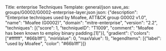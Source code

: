 Title: enterprise Techniques
Template: general/json
save_as: groups/G0002/G0002-enterprise-layer.json
json: {"description": "Enterprise techniques used by Moafee, ATT&CK group G0002 v1.0", "name": "Moafee (G0002)", "domain": "mitre-enterprise", "version": "2.2", "techniques": [{"score": 1, "techniqueID": "T1009", "comment": "Moafee has been known to employ binary padding.[1]"}], "gradient": {"colors": ["#ffffff", "#66b1ff"], "minValue": 0, "maxValue": 1}, "legendItems": [{"label": "used by Moafee", "color": "#66b1ff"}]}